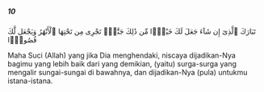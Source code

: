 ##### 10

<span class="ayah">تَبَارَكَ ٱلَّذِىٓ إِن شَآءَ جَعَلَ لَكَ خَيْرًۭا مِّن ذَٰلِكَ جَنَّٰتٍۢ تَجْرِى مِن تَحْتِهَا ٱلْأَنْهَٰرُ وَيَجْعَل لَّكَ قُصُورًۢا</span>

<span class="ayah_translation">Maha Suci (Allah) yang jika Dia menghendaki, niscaya dijadikan-Nya bagimu yang lebih baik dari yang demikian, (yaitu) surga-surga yang mengalir sungai-sungai di bawahnya, dan dijadikan-Nya (pula) untukmu istana-istana.</span>
